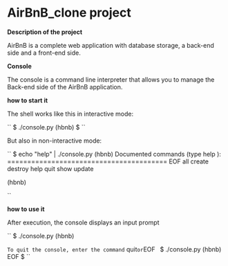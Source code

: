 # AirBnB_clone project<br>

**Description of the project**<br>
    <p>AirBnB is a complete web application with database storage, a back-end side and a front-end side.</p>

**Console** <br>
<p>The console is a command line interpreter that allows you to manage the Back-end side of the AirBnB application.</p>

**how to start it**<br>
<p>The shell works like this in interactive mode:</p>
``
$ ./console.py
(hbnb)
$   
``
<p>But also in non-interactive mode:</p>
`` 
$ echo "help" | ./console.py
(hbnb)
Documented commands (type help <topic>):
========================================
    EOF  all  create  destroy  help  quit  show  update

(hbnb)

``

**how to use it**<br>
    <p>After execution, the console displays an input prompt</p>
``
$ ./console.py 
(hbnb)

``
    To quit the console, enter the command `` quit`` or ``EOF``
``
$ ./console.py
(hbnb) EOF
$
``
